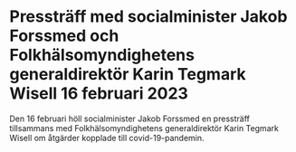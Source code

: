 # Pressträff med socialminister Jakob Forssmed och Folkhälsomyndighetens generaldirektör Karin Tegmark Wisell 16 februari 2023

Den 16 februari höll socialminister Jakob Forssmed en pressträff tillsammans med Folkhälsomyndighetens generaldirektör Karin Tegmark Wisell om åtgärder kopplade till covid-19-pandemin.
